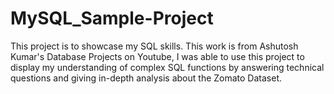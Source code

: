 # MySQL_Sample-Project
This project is to showcase my SQL skills. This work is from Ashutosh Kumar's Database Projects on Youtube, I was able to use this project to display my understanding of complex SQL functions by answering technical questions and giving in-depth analysis about the Zomato Dataset.
